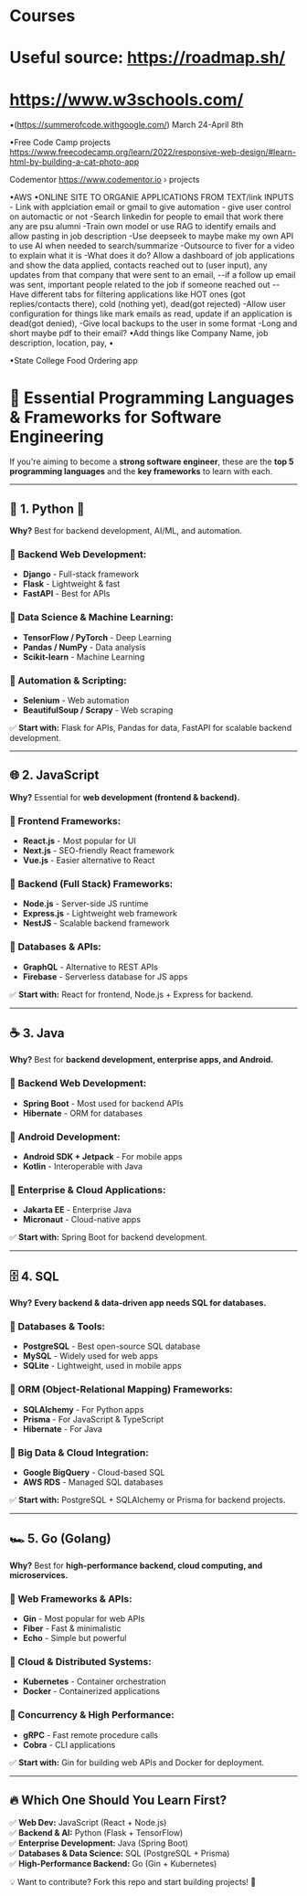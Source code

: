 # Courses
# Useful source: https://roadmap.sh/
# https://www.w3schools.com/


•(https://summerofcode.withgoogle.com/)
March 24-April 8th 


•Free Code Camp projects
https://www.freecodecamp.org/learn/2022/responsive-web-design/#learn-html-by-building-a-cat-photo-app

Codementor https://www.codementor.io › projects

•AWS
•ONLINE SITE TO ORGANIE APPLICATIONS FROM TEXT/link INPUTS - Link with applciation email or gmail to give automation - give user control on automactic or not
-Search linkedin for people to email that work there any are psu alumni 
-Train own model or use RAG to identify emails and allow pasting in job description
-Use deepseek to maybe make my own API to use AI when needed to search/summarize
-Outsource to fiver for a video to explain what it is
-What does it do? Allow a dashboard of job applications and show the data applied, contacts reached out to (user input), any updates from that company that were sent to an email,
--if a follow up email was sent, important people related to the job if someone reached out
--Have different tabs for filtering applications like HOT ones (got replies/contacts there), cold (nothing yet), dead(got rejected)
-Allow user configuration for things like mark emails as read, update if an application is dead(got denied),
-Give local backups to the user in some format -Long and short maybe pdf to their email?
•Add things like Company Name, job description, location, pay, 
•









•State College Food Ordering app 


#
#
#
# 📌 Essential Programming Languages & Frameworks for Software Engineering

If you're aiming to become a **strong software engineer**, these are the **top 5 programming languages** and the **key frameworks** to learn with each.

---

## 🚀 1. Python 🐍
**Why?** Best for backend development, AI/ML, and automation.

### 🔹 Backend Web Development:
- **Django** - Full-stack framework
- **Flask** - Lightweight & fast
- **FastAPI** - Best for APIs

### 🔹 Data Science & Machine Learning:
- **TensorFlow / PyTorch** - Deep Learning
- **Pandas / NumPy** - Data analysis
- **Scikit-learn** - Machine Learning

### 🔹 Automation & Scripting:
- **Selenium** - Web automation
- **BeautifulSoup / Scrapy** - Web scraping

✅ **Start with:** Flask for APIs, Pandas for data, FastAPI for scalable backend development.

---

## 🌐 2. JavaScript  
**Why?** Essential for **web development (frontend & backend).**

### 🔹 Frontend Frameworks:
- **React.js** - Most popular for UI
- **Next.js** - SEO-friendly React framework
- **Vue.js** - Easier alternative to React

### 🔹 Backend (Full Stack) Frameworks:
- **Node.js** - Server-side JS runtime
- **Express.js** - Lightweight web framework
- **NestJS** - Scalable backend framework

### 🔹 Databases & APIs:
- **GraphQL** - Alternative to REST APIs
- **Firebase** - Serverless database for JS apps

✅ **Start with:** React for frontend, Node.js + Express for backend.

---

## ☕ 3. Java
**Why?** Best for **backend development, enterprise apps, and Android.**

### 🔹 Backend Web Development:
- **Spring Boot** - Most used for backend APIs
- **Hibernate** - ORM for databases

### 🔹 Android Development:
- **Android SDK + Jetpack** - For mobile apps
- **Kotlin** - Interoperable with Java

### 🔹 Enterprise & Cloud Applications:
- **Jakarta EE** - Enterprise Java
- **Micronaut** - Cloud-native apps

✅ **Start with:** Spring Boot for backend development.

---

## 🗄️ 4. SQL
**Why?** **Every backend & data-driven app needs SQL for databases.**

### 🔹 Databases & Tools:
- **PostgreSQL** - Best open-source SQL database
- **MySQL** - Widely used for web apps
- **SQLite** - Lightweight, used in mobile apps

### 🔹 ORM (Object-Relational Mapping) Frameworks:
- **SQLAlchemy** - For Python apps
- **Prisma** - For JavaScript & TypeScript
- **Hibernate** - For Java

### 🔹 Big Data & Cloud Integration:
- **Google BigQuery** - Cloud-based SQL
- **AWS RDS** - Managed SQL databases

✅ **Start with:** PostgreSQL + SQLAlchemy or Prisma for backend projects.

---

## 🏎️ 5. Go (Golang)
**Why?** Best for **high-performance backend, cloud computing, and microservices.**

### 🔹 Web Frameworks & APIs:
- **Gin** - Most popular for web APIs
- **Fiber** - Fast & minimalistic
- **Echo** - Simple but powerful

### 🔹 Cloud & Distributed Systems:
- **Kubernetes** - Container orchestration
- **Docker** - Containerized applications

### 🔹 Concurrency & High Performance:
- **gRPC** - Fast remote procedure calls
- **Cobra** - CLI applications

✅ **Start with:** Gin for building web APIs and Docker for deployment.

---

## 🔥 Which One Should You Learn First?  
✅ **Web Dev:** JavaScript (React + Node.js)  
✅ **Backend & AI:** Python (Flask + TensorFlow)  
✅ **Enterprise Development:** Java (Spring Boot)  
✅ **Databases & Data Science:** SQL (PostgreSQL + Prisma)  
✅ **High-Performance Backend:** Go (Gin + Kubernetes)  

💡 Want to contribute? Fork this repo and start building projects! 🚀

